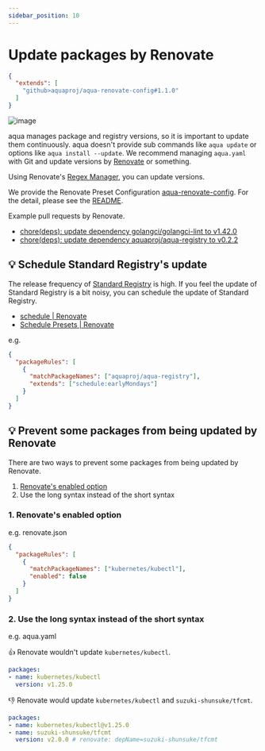```yaml
---
sidebar_position: 10
---
```


# Update packages by Renovate

```json
{
  "extends": [
    "github>aquaproj/aqua-renovate-config#1.1.0"
  ]
}
```

![image](https://user-images.githubusercontent.com/13323303/176582627-44f27c48-213b-44da-b18f-d4d482ef2f56.png)

aqua manages package and registry versions,
so it is important to update them continuously.
aqua doesn't provide sub commands like `aqua update` or options like `aqua install --update`.
We recommend managing `aqua.yaml` with Git and update versions by [Renovate](https://docs.renovatebot.com/) or something.

Using Renovate's [Regex Manager](https://docs.renovatebot.com/modules/manager/regex/), you can update versions.

We provide the Renovate Preset Configuration [aqua-renovate-config](https://github.com/aquaproj/aqua-renovate-config). For the detail, please see the [README](https://github.com/aquaproj/aqua-renovate-config).

Example pull requests by Renovate.

* [chore(deps): update dependency golangci/golangci-lint to v1.42.0](https://github.com/aquaproj/aqua/pull/193)
* [chore(deps): update dependency aquaproj/aqua-registry to v0.2.2](https://github.com/aquaproj/aqua/pull/194)

## :bulb: Schedule Standard Registry's update

The release frequency of [Standard Registry](https://github.com/aquaproj/aqua-registry) is high.
If you feel the update of Standard Registry is a bit noisy, you can schedule the update of Standard Registry.

- [schedule | Renovate](https://docs.renovatebot.com/reference/configuration-options/#schedule)
- [Schedule Presets | Renovate](https://docs.renovatebot.com/presets-schedule/)

e.g.

```json
{
  "packageRules": [
    {
      "matchPackageNames": ["aquaproj/aqua-registry"],
      "extends": ["schedule:earlyMondays"]
    }
  ]
}
```

## :bulb: Prevent some packages from being updated by Renovate

There are two ways to prevent some packages from being updated by Renovate.

1. [Renovate's enabled option](https://docs.renovatebot.com/reference/configuration-options/#enabled)
2. Use the long syntax instead of the short syntax

### 1. Renovate's enabled option

e.g. renovate.json

```json
{
  "packageRules": [
    {
      "matchPackageNames": ["kubernetes/kubectl"],
      "enabled": false
    }
  ]
}
```

### 2. Use the long syntax instead of the short syntax

e.g. aqua.yaml

:thumbsup: Renovate wouldn't update `kubernetes/kubectl`.

```yaml
packages:
- name: kubernetes/kubectl
  version: v1.25.0
```

:thumbsdown: Renovate would update `kubernetes/kubectl` and `suzuki-shunsuke/tfcmt`.

```yaml
packages:
- name: kubernetes/kubectl@v1.25.0
- name: suzuki-shunsuke/tfcmt
  version: v2.0.0 # renovate: depName=suzuki-shunsuke/tfcmt
```
